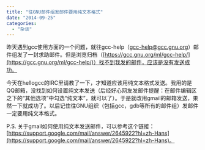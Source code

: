 ```yaml
---
title: "往GNU邮件组发邮件要用纯文本格式"
date: "2014-09-25"
categories: 
  - "杂谈"
---
```


昨天遇到gcc使用方面的一个问题，就往gcc-help（gcc-help@gcc.gnu.org）邮件组发了一封求助邮件。但是浏览归档（[https://gcc.gnu.org/ml/gcc-help/](https://gcc.gnu.org/ml/gcc-help/)）找不到我发的邮件，应该是没有发送成功。

今天在hellogcc的IRC里请教了一下，才知道应该用纯文本格式发送。我用的是QQ邮箱，没找到如何设置纯文本发送（后经好心网友发邮件提醒：在邮件编辑区之下的“其他选项”中勾选“纯文本”，就可以了）。于是就改用gmail的邮箱发送，果然一下就成功了。以后记住往GNU组织（包括gcc，gdb等所有的邮件组）发邮件一定要用纯文本格式。

P.S. 关于gmail如何使用纯文本发送邮件，可以参考这个链接：[https://support.google.com/mail/answer/2645922?hl=zh-Hans](https://support.google.com/mail/answer/2645922?hl=zh-Hans)。

